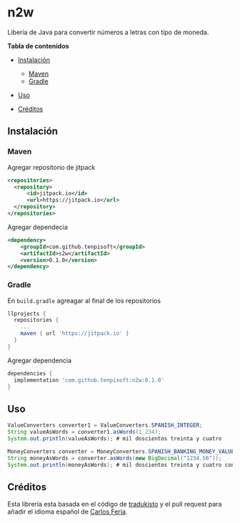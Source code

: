 # n2w

Libería de Java para convertir números a letras con tipo de moneda.

**Tabla de contenidos**

- [Instalación](#instalación)

  - [Maven](#maven)
  - [Gradle](#gradle)

- [Uso](#uso)

- [Créditos](#créditos)

## Instalación

### Maven

Agregar repositorio de jitpack

```xml
<repositories>
  <repository>
      <id>jitpack.io</id>
      <url>https://jitpack.io</url>
  </repository>
</repositories>
```

Agregar dependecia

```xml
<dependency>
    <groupId>com.github.tenpisoft</groupId>
    <artifactId>s2w</artifactId>
    <version>0.1.0</version>
</dependency>
```

### Gradle

En `build.gradle` agreagar al final de los repositorios

```groovy
llprojects {
  repositories {
    ...
    maven { url 'https://jitpack.io' }
  }
}
```

Agregar dependencia

```groovy
dependencies {
  implementation 'com.github.tenpisoft:n2w:0.1.0'
}
```

## Uso

```java
ValueConverters converter1 = ValueConverters.SPANISH_INTEGER;
String valueAsWords = converter1.asWords(1_234);
System.out.println(valueAsWords); # mil doscientos treinta y cuatro
```

```java
MoneyConverters converter = MoneyConverters.SPANISH_BANKING_MONEY_VALUE;
String moneyAsWords = converter.asWords(new BigDecimal("1234.56"));
System.out.println(moneyAsWords); # mil doscientos treinta y cuatro con 56/100
```

## Créditos

Esta librería esta basada en el código de [tradukisto](https://github.com/allegro/tradukisto) y el pull request para añadir el idioma español de [Carlos Feria](https://github.com/carlosthe19916).
